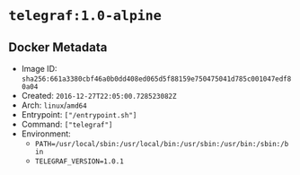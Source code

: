 # `telegraf:1.0-alpine`

## Docker Metadata

- Image ID: `sha256:661a3380cbf46a0b0dd408ed065d5f88159e750475041d785c001047edf80a04`
- Created: `2016-12-27T22:05:00.728523082Z`
- Arch: `linux`/`amd64`
- Entrypoint: `["/entrypoint.sh"]`
- Command: `["telegraf"]`
- Environment:
  - `PATH=/usr/local/sbin:/usr/local/bin:/usr/sbin:/usr/bin:/sbin:/bin`
  - `TELEGRAF_VERSION=1.0.1`
